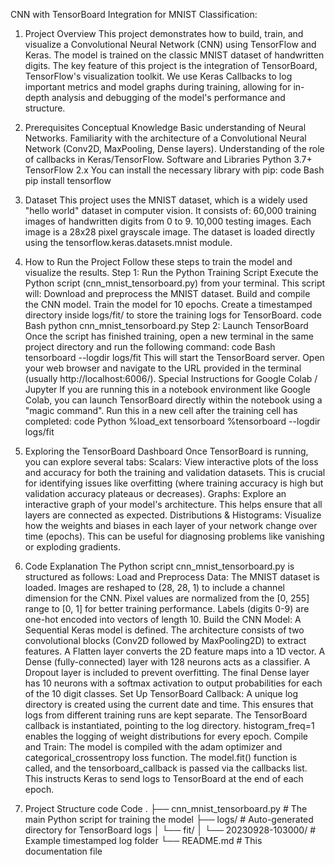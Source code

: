 CNN with TensorBoard Integration for MNIST Classification:

1. Project Overview
This project demonstrates how to build, train, and visualize a Convolutional Neural Network (CNN) using TensorFlow and Keras. The model is trained on the classic MNIST dataset of handwritten digits.
The key feature of this project is the integration of TensorBoard, TensorFlow's visualization toolkit. We use Keras Callbacks to log important metrics and model graphs during training, allowing for in-depth analysis and debugging of the model's performance and structure.

2. Prerequisites
Conceptual Knowledge
Basic understanding of Neural Networks.
Familiarity with the architecture of a Convolutional Neural Network (Conv2D, MaxPooling, Dense layers).
Understanding of the role of callbacks in Keras/TensorFlow.
Software and Libraries
Python 3.7+
TensorFlow 2.x
You can install the necessary library with pip:
code
Bash
pip install tensorflow

3. Dataset
This project uses the MNIST dataset, which is a widely used "hello world" dataset in computer vision. It consists of:
60,000 training images of handwritten digits from 0 to 9.
10,000 testing images.
Each image is a 28x28 pixel grayscale image.
The dataset is loaded directly using the tensorflow.keras.datasets.mnist module.

4. How to Run the Project
Follow these steps to train the model and visualize the results.
Step 1: Run the Python Training Script
Execute the Python script (cnn_mnist_tensorboard.py) from your terminal. This script will:
Download and preprocess the MNIST dataset.
Build and compile the CNN model.
Train the model for 10 epochs.
Create a timestamped directory inside logs/fit/ to store the training logs for TensorBoard.
code
Bash
python cnn_mnist_tensorboard.py
Step 2: Launch TensorBoard
Once the script has finished training, open a new terminal in the same project directory and run the following command:
code
Bash
tensorboard --logdir logs/fit
This will start the TensorBoard server. Open your web browser and navigate to the URL provided in the terminal (usually http://localhost:6006/).
Special Instructions for Google Colab / Jupyter
If you are running this in a notebook environment like Google Colab, you can launch TensorBoard directly within the notebook using a "magic command". Run this in a new cell after the training cell has completed:
code
Python
%load_ext tensorboard
%tensorboard --logdir logs/fit

5. Exploring the TensorBoard Dashboard
Once TensorBoard is running, you can explore several tabs:
Scalars: View interactive plots of the loss and accuracy for both the training and validation datasets. This is crucial for identifying issues like overfitting (where training accuracy is high but validation accuracy plateaus or decreases).
Graphs: Explore an interactive graph of your model's architecture. This helps ensure that all layers are connected as expected.
Distributions & Histograms: Visualize how the weights and biases in each layer of your network change over time (epochs). This can be useful for diagnosing problems like vanishing or exploding gradients.

6. Code Explanation
The Python script cnn_mnist_tensorboard.py is structured as follows:
Load and Preprocess Data:
The MNIST dataset is loaded.
Images are reshaped to (28, 28, 1) to include a channel dimension for the CNN.
Pixel values are normalized from the [0, 255] range to [0, 1] for better training performance.
Labels (digits 0-9) are one-hot encoded into vectors of length 10.
Build the CNN Model:
A Sequential Keras model is defined.
The architecture consists of two convolutional blocks (Conv2D followed by MaxPooling2D) to extract features.
A Flatten layer converts the 2D feature maps into a 1D vector.
A Dense (fully-connected) layer with 128 neurons acts as a classifier.
A Dropout layer is included to prevent overfitting.
The final Dense layer has 10 neurons with a softmax activation to output probabilities for each of the 10 digit classes.
Set Up TensorBoard Callback:
A unique log directory is created using the current date and time. This ensures that logs from different training runs are kept separate.
The TensorBoard callback is instantiated, pointing to the log directory. histogram_freq=1 enables the logging of weight distributions for every epoch.
Compile and Train:
The model is compiled with the adam optimizer and categorical_crossentropy loss function.
The model.fit() function is called, and the tensorboard_callback is passed via the callbacks list. This instructs Keras to send logs to TensorBoard at the end of each epoch.

7. Project Structure
code
Code
.
├── cnn_mnist_tensorboard.py  # The main Python script for training the model
├── logs/                     # Auto-generated directory for TensorBoard logs
│   └── fit/
│       └── 20230928-103000/  # Example timestamped log folder
└── README.md                 # This documentation file
